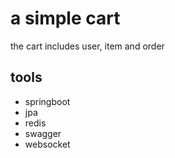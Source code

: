 # a simple cart
the cart includes user, item and order

## tools
* springboot
* jpa
* redis
* swagger
* websocket
